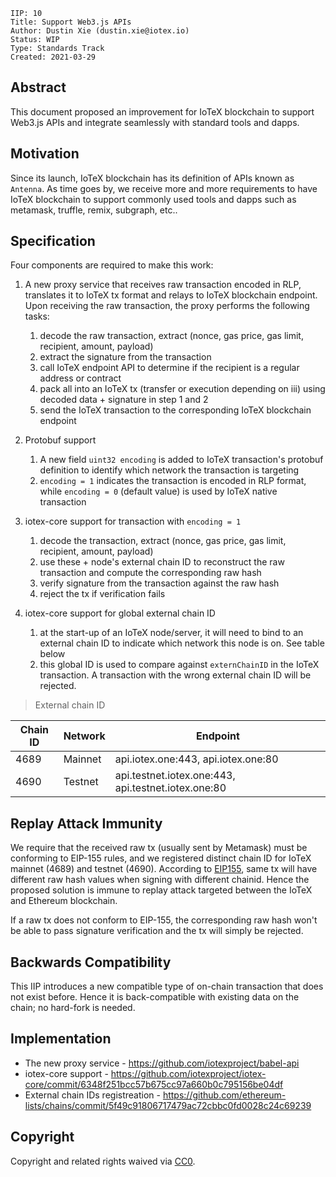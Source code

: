 ```
IIP: 10
Title: Support Web3.js APIs
Author: Dustin Xie (dustin.xie@iotex.io)
Status: WIP
Type: Standards Track
Created: 2021-03-29
```

## Abstract
This document proposed an improvement for IoTeX blockchain to support Web3.js APIs and integrate seamlessly with standard tools and dapps.

## Motivation
Since its launch, IoTeX blockchain has its definition of APIs known as `Antenna`. As time goes by, we receive more and more requirements to have IoTeX blockchain to support commonly used tools and dapps such as metamask, truffle, remix, subgraph, etc..

## Specification
Four components are required to make this work:

1. A new proxy service that receives raw transaction encoded in RLP, translates it to IoTeX tx format and relays to IoTeX blockchain endpoint. Upon receiving the raw transaction, the proxy performs the following tasks:
   1. decode the raw transaction, extract (nonce, gas price, gas limit, recipient, amount, payload)
   2. extract the signature from the transaction
   3. call IoTeX endpoint API to determine if the recipient is a regular address or contract
   4. pack all into an IoTeX tx (transfer or execution depending on iii) using decoded data + signature in step 1 and 2
   5. send the IoTeX transaction to the corresponding IoTeX blockchain endpoint
   
2. Protobuf support
   1. A new field `uint32 encoding` is added to IoTeX transaction's protobuf definition to identify which network the transaction is targeting
   2. `encoding = 1` indicates the transaction is encoded in RLP format, while `encoding = 0` (default value) is used by IoTeX native transaction  

3. iotex-core support for transaction with `encoding = 1`
   1. decode the transaction, extract (nonce, gas price, gas limit, recipient, amount, payload)
   2. use these + node's external chain ID to reconstruct the raw transaction and compute the corresponding raw hash
   3. verify signature from the transaction against the raw hash
   4. reject the tx if verification fails
   
4. iotex-core support for global external chain ID
   1. at the start-up of an IoTeX node/server, it will need to bind to an external chain ID to indicate which network this node is on. See table below
   2. this global ID is used to compare against `externChainID` in the IoTeX transaction. A transaction with the wrong external chain ID will be rejected.

> External chain ID

| Chain ID | Network | Endpoint |
| --- | --- | --- |
| 4689 | Mainnet | api.iotex.one:443, api.iotex.one:80 |
| 4690 | Testnet | api.testnet.iotex.one:443, api.testnet.iotex.one:80 |

## Replay Attack Immunity
We require that the received raw tx (usually sent by Metamask) must be conforming
to EIP-155 rules, and we registered distinct chain ID for IoTeX mainnet (4689)
and testnet (4690). According to [EIP155](https://github.com/ethereum/EIPs/blob/master/EIPS/eip-155.md#specification),
same tx will have different raw hash values when signing with different chainid.
Hence the proposed solution is immune to replay attack targeted between the IoTeX
and Ethereum blockchain.

If a raw tx does not conform to EIP-155, the corresponding raw hash won't be able
to pass signature verification and the tx will simply be rejected.
 
## Backwards Compatibility
This IIP introduces a new compatible type of on-chain transaction that does not exist before. Hence it is back-compatible with existing data on the chain; no hard-fork is needed. 

## Implementation
- The new proxy service - https://github.com/iotexproject/babel-api 
- iotex-core support - https://github.com/iotexproject/iotex-core/commit/6348f251bcc57b675cc97a660b0c795156be04df
- External chain IDs registreation - https://github.com/ethereum-lists/chains/commit/5f49c91806717479ac72cbbc0fd0028c24c69239

## Copyright
Copyright and related rights waived via [CC0](https://creativecommons.org/publicdomain/zero/1.0/).
